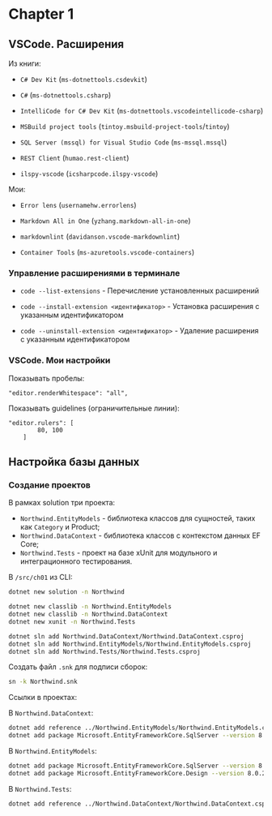 # Chapter 1

## VSCode. Расширения

Из книги:

- `C# Dev Kit` (`ms-dotnettools.csdevkit`)

- `C#` (`ms-dotnettools.csharp`)

- `IntelliCode for C# Dev Kit` (`ms-dotnettools.vscodeintellicode-csharp`)

- `MSBuild project tools` (`tintoy.msbuild-project-tools`/`tintoy`)

- `SQL Server (mssql) for Visual Studio Code` (`ms-mssql.mssql`)

- `REST Client` (`humao.rest-client`)

- `ilspy-vscode` (`icsharpcode.ilspy-vscode`)

Мои:

- `Error lens` (`usernamehw.errorlens`)

- `Markdown All in One` (`yzhang.markdown-all-in-one`)

- `markdownlint` (`davidanson.vscode-markdownlint`)

- `Container Tools` (`ms-azuretools.vscode-containers`)

### Управление расширениями в терминале

- `code --list-extensions` - Перечисление установленных расширений

- `code --install-extension <идентификатор>` - Установка расширения с указанным идентификатором

- `code --uninstall-extension <идентификатор>` - Удаление расширения с указанным идентификатором

### VSCode. Мои настройки

Показывать пробелы:

```text
"editor.renderWhitespace": "all",
```

Показывать guidelines (ограничительные линии):

```text
"editor.rulers": [
        80, 100
    ]
```

## Настройка базы данных

### Создание проектов

В рамках solution три проекта:

- `Northwind.EntityModels` - библиотека классов для сущностей, таких как `Category` и Product;
- `Northwind.DataContext` - библиотека классов с контекстом данных EF Core;
- `Northwind.Tests` - проект на базе xUnit для модульного и интеграционного тестирования.

В `/src/ch01` из CLI:

```bash
dotnet new solution -n Northwind

dotnet new classlib -n Northwind.EntityModels
dotnet new classlib -n Northwind.DataContext
dotnet new xunit -n Northwind.Tests

dotnet sln add Northwind.DataContext/Northwind.DataContext.csproj
dotnet sln add Northwind.EntityModels/Northwind.EntityModels.csproj
dotnet sln add Northwind.Tests/Northwind.Tests.csproj
```

Создать файл `.snk` для подписи сборок:

```bash
sn -k Northwind.snk
```

Ссылки в проектах:

В `Northwind.DataContext`:

```bash
dotnet add reference ../Northwind.EntityModels/Northwind.EntityModels.csproj 
dotnet add package Microsoft.EntityFrameworkCore.SqlServer --version 8.0.20
```

В `Northwind.EntityModels`:

```bash
dotnet add package Microsoft.EntityFrameworkCore.SqlServer --version 8.0.20
dotnet add package Microsoft.EntityFrameworkCore.Design --version 8.0.20
```

В `Northwind.Tests`:

```bash
dotnet add reference ../Northwind.DataContext/Northwind.DataContext.csproj
```
